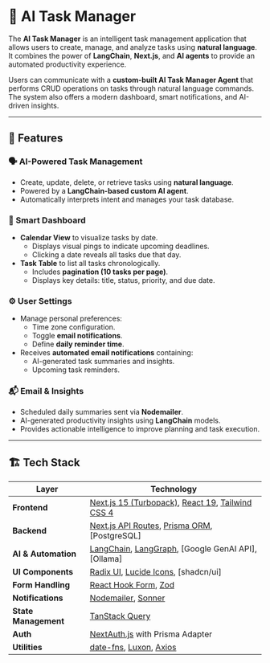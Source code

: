 # 🧠 AI Task Manager

The **AI Task Manager** is an intelligent task management application that allows users to create, manage, and analyze tasks using **natural language**. It combines the power of **LangChain**, **Next.js**, and **AI agents** to provide an automated productivity experience.  

Users can communicate with a **custom-built AI Task Manager Agent** that performs CRUD operations on tasks through natural language commands. The system also offers a modern dashboard, smart notifications, and AI-driven insights.

---

## 🚀 Features

### 🗣️ AI-Powered Task Management
- Create, update, delete, or retrieve tasks using **natural language**.
- Powered by a **LangChain-based custom AI agent**.
- Automatically interprets intent and manages your task database.

### 📅 Smart Dashboard
- **Calendar View** to visualize tasks by date.
  - Displays visual pings to indicate upcoming deadlines.
  - Clicking a date reveals all tasks due that day.
- **Task Table** to list all tasks chronologically.
  - Includes **pagination (10 tasks per page)**.
  - Displays key details: title, status, priority, and due date.

### ⚙️ User Settings
- Manage personal preferences:
  - Time zone configuration.
  - Toggle **email notifications**.
  - Define **daily reminder time**.
- Receives **automated email notifications** containing:
  - AI-generated task summaries and insights.
  - Upcoming task reminders.

### 📬 Email & Insights
- Scheduled daily summaries sent via **Nodemailer**.
- AI-generated productivity insights using **LangChain** models.
- Provides actionable intelligence to improve planning and task execution.

---

## 🏗️ Tech Stack

| Layer | Technology |
|-------|-------------|
| **Frontend** | [Next.js 15 (Turbopack)](https://nextjs.org/), [React 19](https://react.dev/), [Tailwind CSS 4](https://tailwindcss.com/) |
| **Backend** | [Next.js API Routes](https://nextjs.org/docs/api-routes), [Prisma ORM](https://www.prisma.io/), [PostgreSQL] |
| **AI & Automation** | [LangChain](https://js.langchain.com/), [LangGraph](https://www.langchain.com/langgraph), [Google GenAI API], [Ollama] |
| **UI Components** | [Radix UI](https://www.radix-ui.com/), [Lucide Icons](https://lucide.dev/), [shadcn/ui] |
| **Form Handling** | [React Hook Form](https://react-hook-form.com/), [Zod](https://zod.dev/) |
| **Notifications** | [Nodemailer](https://nodemailer.com/), [Sonner](https://sonner.emilkowal.ski/) |
| **State Management** | [TanStack Query](https://tanstack.com/query) |
| **Auth** | [NextAuth.js](https://next-auth.js.org/) with Prisma Adapter |
| **Utilities** | [date-fns](https://date-fns.org/), [Luxon](https://moment.github.io/luxon/), [Axios](https://axios-http.com/) |
